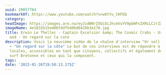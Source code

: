 ```yaml
---
uuid: 20057764
bookmarkOf: https://www.youtube.com/watch?v=w6tYu_CHFEQ
category: 
headImage: https://images.are.na/eyJidWNrZXQiOiJhcmVuYV9pbWFnZXMiLCJrZXkiOiIyMDA1Nzc2NC9vcmlnaW5hbF80ZTE4MzJiMTVlZDA2ZmRkZmI0MGJkMDQyYmIzZTE3Ni5qcGciLCJlZGl0cyI6eyJyZXNpemUiOnsid2lkdGgiOjEyMDAsImhlaWdodCI6MTIwMCwiZml0IjoiaW5zaWRlIiwid2l0aG91dEVubGFyZ2VtZW50Ijp0cnVlfSwid2VicCI6eyJxdWFsaXR5Ijo5MH0sImpwZWciOnsicXVhbGl0eSI6OTB9LCJyb3RhdGUiOm51bGx9fQ==?bc=0
imageName: 4e1832b15ed06fddfb40bd042bb3e176.jpg
title: Erwin Le Thellec - Captain Excelsior &amp; The Cosmic Crabs - Ur sell war an
  aod - Un regard sur la cote
description: Voici la neuvième vidéo de la chaîne d'interview "Ur sell war an aod"
  - "Un regard sur la côte" Le but de ces interviews est de répondre à des problématiques
  locales, accessibles en tant que citoyens, collectifs et également définir la culture
  surf Bretonne et ceux qui la composent.
tags: 
date: '2023-01-26T19:50:13.175Z'
---
```

